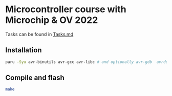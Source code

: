 # Microcontroller course with Microchip & OV 2022

Tasks can be found in [Tasks.md](Tasks.md)

## Installation
```bash
paru -Syu avr-binutils avr-gcc avr-libc # and optionally avr-gdb  avrdude
```

## Compile and flash
```bash
make
```

